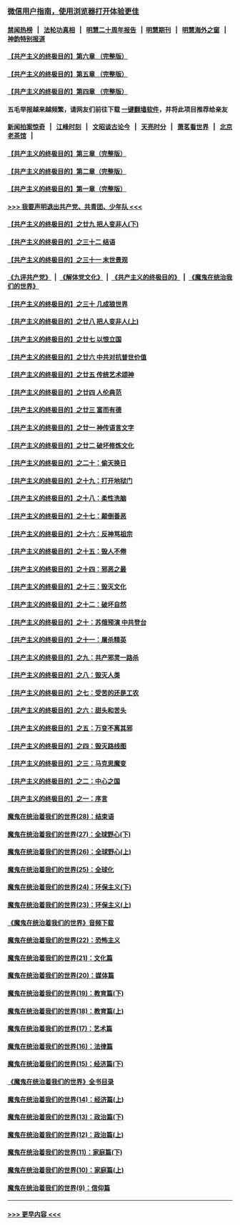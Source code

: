 ### [微信用户指南，使用浏览器打开体验更佳](https://github.com/gfw-breaker/banned-news1/blob/master/indexes/wechat-guide.md?t=0)
#### [禁闻热榜](热点新闻.md?t=0)  &nbsp;&nbsp;|&nbsp;&nbsp; [法轮功真相](https://github.com/gfw-breaker/truth/blob/master/README.md?t=0) &nbsp;&nbsp;|&nbsp;&nbsp; [明慧二十周年报告](https://github.com/gfw-breaker/mh-reports/blob/master/README.md?t=0) &nbsp;&nbsp;|&nbsp;&nbsp;[明慧期刊](https://github.com/gfw-breaker/mh-qikan) &nbsp;&nbsp;|&nbsp;&nbsp; [明慧海外之窗](https://github.com/gfw-breaker/mh-news/blob/master/README.md?t=0) &nbsp;&nbsp;|&nbsp;&nbsp; [神韵特别报道](https://github.com/gfw-breaker/mh-news/blob/master/shenyun.md?t=0)
#### [【共产主义的终极目的】第六章 （完整版）](../pages/nsc422/n11428913.md?t=02091522) 
#### [【共产主义的终极目的】第五章 （完整版）](../pages/nsc422/n11428912.md?t=02091522) 
#### [【共产主义的终极目的】第四章 （完整版）](../pages/nsc422/n11428907.md?t=02091522) 
#### 五毛举报越来越频繁，请网友们前往下载 [一键翻墙软件](https://github.com/gfw-breaker/ssr-accounts)，并将此项目推荐给亲友
#### [新闻拍案惊奇](https://github.com/gfw-breaker/banned-news1/blob/master/pages/link4.md) &nbsp;&nbsp;|&nbsp;&nbsp; [江峰时刻](https://github.com/gfw-breaker/banned-news1/blob/master/pages/link4.md) &nbsp;&nbsp;|&nbsp;&nbsp; [文昭谈古论今](https://github.com/gfw-breaker/banned-news1/blob/master/pages/link4.md) &nbsp;&nbsp;|&nbsp;&nbsp; [天亮时分](https://github.com/gfw-breaker/banned-news1/blob/master/pages/link4.md) &nbsp;&nbsp;|&nbsp;&nbsp; [萧茗看世界](https://github.com/gfw-breaker/banned-news1/blob/master/pages/link4.md) &nbsp;&nbsp;|&nbsp;&nbsp; [北京老茶馆](https://github.com/gfw-breaker/banned-news1/blob/master/pages/link4.md) &nbsp;&nbsp;|&nbsp;&nbsp; 
#### [【共产主义的终极目的】第三章（完整版）](../pages/nsc422/n11428848.md?t=02091522) 
#### [【共产主义的终极目的】第二章（完整版）](../pages/nsc422/n11428831.md?t=02091522) 
#### [【共产主义的终极目的】第一章（完整版）](../pages/nsc422/n11417651.md?t=02091522) 
#### [>>> 我要声明退出共产党、共青团、少年队 <<<](https://github.com/begood0513/goodnews/blob/master/quit/letter.md) 
#### [【共产主义的终极目的】之廿九 把人变非人(下)](../pages/nsc422/n11344140.md?t=02091522) 
#### [【共产主义的终极目的】之三十二 结语](../pages/nsc422/n11360535.md?t=02091522) 
#### [【共产主义的终极目的】之三十一 末世景观](../pages/nsc422/n11351129.md?t=02091522) 
#### [《九评共产党》](https://github.com/begood0513/9ping.md/blob/master/README.md) &nbsp;|&nbsp; [《解体党文化》](../../../../jtdwh.md/blob/master/README.md)  &nbsp;|&nbsp; [《共产主义的终极目的》](../../../../gczydzjmd.md/blob/master/README.md) &nbsp;|&nbsp; [《魔鬼在统治我们的世界》](../../../../mgztzwmdsj.md/blob/master/README.md) 
#### [【共产主义的终极目的】之三十 几成狼世界](../pages/nsc422/n11348280.md?t=02091522) 
#### [【共产主义的终极目的】之廿八 把人变非人(上)](../pages/nsc422/n11340492.md?t=02091522) 
#### [【共产主义的终极目的】之廿七 以恨立国](../pages/nsc422/n11336944.md?t=02091522) 
#### [【共产主义的终极目的】之廿六 中共对抗普世价值](../pages/nsc422/n11324785.md?t=02091522) 
#### [【共产主义的终极目的】之廿五 传统艺术颂神](../pages/nsc422/n11296396.md?t=02091522) 
#### [【共产主义的终极目的】之廿四 人伦典范](../pages/nsc422/n11296397.md?t=02091522) 
#### [【共产主义的终极目的】之廿三 富而有德](../pages/nsc422/n11283598.md?t=02091522) 
#### [【共产主义的终极目的】之廿一 神传语言文字](../pages/nsc422/n11263265.md?t=02091522) 
#### [【共产主义的终极目的】之廿二 破坏修炼文化](../pages/nsc422/n11245728.md?t=02091522) 
#### [【共产主义的终极目的】之二十：偷天换日](../pages/nsc422/n11238846.md?t=02091522) 
#### [【共产主义的终极目的】之十九：打开地狱门](../pages/nsc422/n11206376.md?t=02091522) 
#### [【共产主义的终极目的】之十八：柔性洗脑](../pages/nsc422/n11199994.md?t=02091522) 
#### [【共产主义的终极目的】之十七：颠倒善恶](../pages/nsc422/n11179782.md?t=02091522) 
#### [【共产主义的终极目的】之十六：反神骂祖宗](../pages/nsc422/n11166798.md?t=02091522) 
#### [【共产主义的终极目的】之十五：毁人不倦](../pages/nsc422/n11166792.md?t=02091522) 
#### [【共产主义的终极目的】之十四：邪恶之最](../pages/nsc422/n11150249.md?t=02091522) 
#### [【共产主义的终极目的】之十三：毁灭文化](../pages/nsc422/n11135227.md?t=02091522) 
#### [【共产主义的终极目的】之十二：破坏自然](../pages/nsc422/n11135214.md?t=02091522) 
#### [【共产主义的终极目的】之十：苏俄预演 中共登台](../pages/nsc422/n11118424.md?t=02091522) 
#### [【共产主义的终极目的】之十一：屠杀精英](../pages/nsc422/n11118442.md?t=02091522) 
#### [【共产主义的终极目的】之九：共产邪灵一路杀](../pages/nsc422/n11114139.md?t=02091522) 
#### [【共产主义的终极目的】之八：毁灭人类](../pages/nsc422/n11108503.md?t=02091522) 
#### [【共产主义的终极目的】之七：受苦的还是工农](../pages/nsc422/n11101809.md?t=02091522) 
#### [【共产主义的终极目的】之六：甜头和苦头](../pages/nsc422/n11096971.md?t=02091522) 
#### [【共产主义的终极目的】之五：万变不离其邪](../pages/nsc422/n11091285.md?t=02091522) 
#### [【共产主义的终极目的】之四：毁灭路线图](../pages/nsc422/n11086284.md?t=02091522) 
#### [【共产主义的终极目的】之三：马克思魔变](../pages/nsc422/n11061941.md?t=02091522) 
#### [【共产主义的终极目的】之二：中心之国](../pages/nsc422/n11047728.md?t=02091522) 
#### [【共产主义的终极目的】之一：序言](../pages/nsc422/n11086077.md?t=02091522) 
#### [魔鬼在统治着我们的世界(28)：结束语](../pages/nsc422/n10936246.md?t=02091522) 
#### [魔鬼在统治着我们的世界(27)：全球野心(下)](../pages/nsc422/n10928319.md?t=02091522) 
#### [魔鬼在统治着我们的世界(26)：全球野心(上)](../pages/nsc422/n10900318.md?t=02091522) 
#### [魔鬼在统治着我们的世界(25)：全球化](../pages/nsc422/n10788205.md?t=02091522) 
#### [魔鬼在统治着我们的世界(24)：环保主义(下)](../pages/nsc422/n10695307.md?t=02091522) 
#### [魔鬼在统治着我们的世界(23)：环保主义(上)](../pages/nsc422/n10688613.md?t=02091522) 
#### [《魔鬼在统治着我们的世界》音频下载](../pages/nsc422/n10635553.md?t=02091522) 
#### [魔鬼在统治着我们的世界(22)：恐怖主义](../pages/nsc422/n10614727.md?t=02091522) 
#### [魔鬼在统治着我们的世界(21)：文化篇](../pages/nsc422/n10597706.md?t=02091522) 
#### [魔鬼在统治着我们的世界(20)：媒体篇](../pages/nsc422/n10586579.md?t=02091522) 
#### [魔鬼在统治着我们的世界(19)：教育篇(下)](../pages/nsc422/n10564808.md?t=02091522) 
#### [魔鬼在统治着我们的世界(18)：教育篇(上)](../pages/nsc422/n10526970.md?t=02091522) 
#### [魔鬼在统治着我们的世界(17)：艺术篇](../pages/nsc422/n10499093.md?t=02091522) 
#### [魔鬼在统治着我们的世界(16)：法律篇](../pages/nsc422/n10485969.md?t=02091522) 
#### [魔鬼在统治着我们的世界(15)：经济篇(下)](../pages/nsc422/n10469975.md?t=02091522) 
#### [《魔鬼在统治着我们的世界》全书目录](../pages/nsc422/n10464261.md?t=02091522) 
#### [魔鬼在统治着我们的世界(14)：经济篇(上)](../pages/nsc422/n10457370.md?t=02091522) 
#### [魔鬼在统治着我们的世界(13)：政治篇(下)](../pages/nsc422/n10448270.md?t=02091522) 
#### [魔鬼在统治着我们的世界(12)：政治篇(上)](../pages/nsc422/n10444576.md?t=02091522) 
#### [魔鬼在统治着我们的世界(11)：家庭篇(下)](../pages/nsc422/n10440961.md?t=02091522) 
#### [魔鬼在统治着我们的世界(10)：家庭篇(上)](../pages/nsc422/n10435448.md?t=02091522) 
#### [魔鬼在统治着我们的世界(9)：信仰篇](../pages/nsc422/n10432159.md?t=02091522) 

----
#### [ >>> 更早内容 <<< ](../indexes/nsc422-earlier.md)
